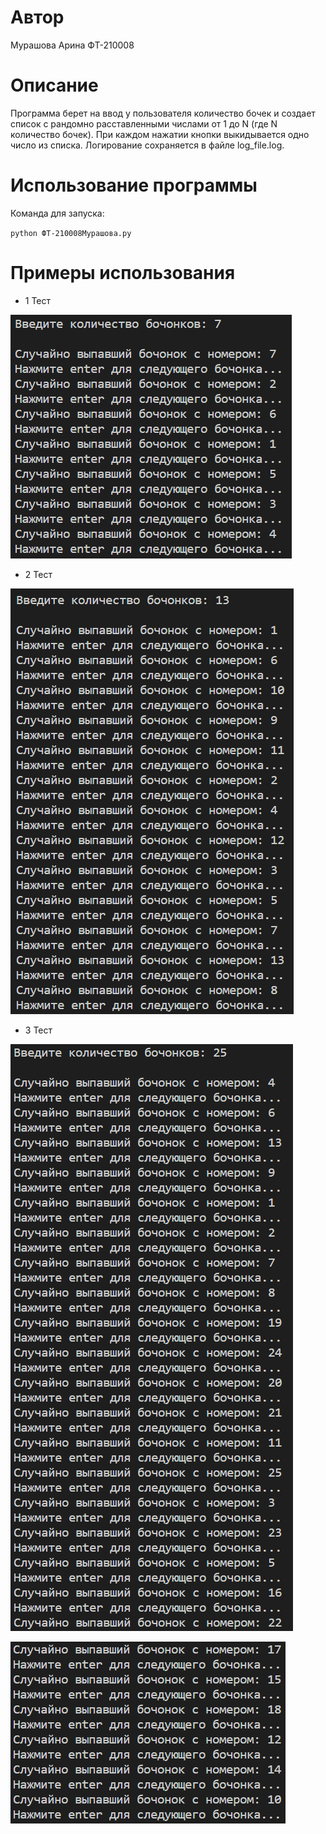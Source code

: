 # Автор

Мурашова Арина ФТ-210008

# Описание

Программа берет на ввод у пользователя количество бочек и создает список с рандомно расставленными числами от 1 до N (где N количество бочек). При каждом нажатии кнопки выкидывается одно число из списка. Логирование сохраняется в файле log_file.log.

# Использование программы

Команда для запуска:

`python ФТ-210008Мурашова.py`

# Примеры использования

- 1 Тест

![Img alt](https://github.com/arinka-mandarinka/Random-Barrels/blob/master/images/1.PNG)

- 2 Тест

![Img alt](https://github.com/arinka-mandarinka/Random-Barrels/blob/master/images/2.PNG)

- 3 Тест

![Img alt](https://github.com/arinka-mandarinka/Random-Barrels/blob/master/images/3_1.PNG)

![Img alt](https://github.com/arinka-mandarinka/Random-Barrels/blob/master/images/3_2.PNG)
